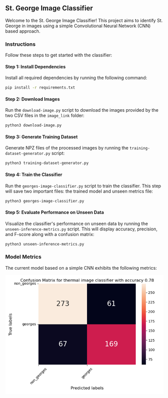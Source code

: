 ## St. George Image Classifier

Welcome to the St. George Image Classifier! This project aims to identify St. George in images using a simple Convolutional Neural Network (CNN) based approach.

### Instructions

Follow these steps to get started with the classifier:

#### Step 1: Install Dependencies

Install all required dependencies by running the following command:

```bash
pip install -r requirements.txt
```

#### Step 2: Download Images

Run the `download-image.py` script to download the images provided by the two CSV files in the `image_link` folder:

```bash
python3 download-image.py
```

#### Step 3: Generate Training Dataset

Generate NPZ files of the processed images by running the `training-dataset-generator.py` script:

```bash
python3 training-dataset-generator.py
```

#### Step 4: Train the Classifier

Run the `georges-image-classifier.py` script to train the classifier. This step will save two important files: the trained model and unseen metrics file:

```bash
python3 georges-image-classifier.py
```

#### Step 5: Evaluate Performance on Unseen Data

Visualize the classifier's performance on unseen data by running the `unseen-inference-metrics.py` script. This will display accuracy, precision, and F-score along with a confusion matrix:

```bash
python3 unseen-inference-metrics.py
```

### Model Metrics

The current model based on a simple CNN exhibits the following metrics:

![Confusion Matrix](https://github.com/debjyotiC/starinco-test/blob/main/images/confusion_matrix.png)

